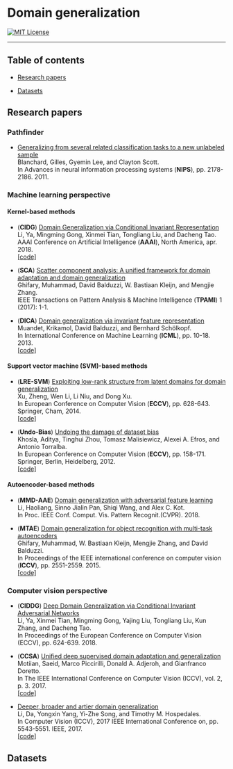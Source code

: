 # Domain generalization

[![MIT License](https://img.shields.io/badge/license-MIT-green.svg)](https://opensource.org/licenses/MIT)

-----

## Table of contents

* [Research papers](#Research-papers)

* [Datasets](#Datasets)

## Research papers

### Pathfinder

- [Generalizing from several related classification tasks to a new unlabeled sample](http://papers.nips.cc/paper/4312-generalizing-from-several-related-classification-tasks-to-a-new-unlabeled-sample.pdf)  
Blanchard, Gilles, Gyemin Lee, and Clayton Scott.  
In Advances in neural information processing systems (**NIPS**), pp. 2178-2186. 2011.

### Machine learning perspective

#### Kernel-based methods

- (**CIDG**) [Domain Generalization via Conditional Invariant Representation](https://www.aaai.org/ocs/index.php/AAAI/AAAI18/paper/viewFile/16595/16558)  
Li, Ya, Mingming Gong, Xinmei Tian, Tongliang Liu, and Dacheng Tao.  
AAAI Conference on Artificial Intelligence (**AAAI**), North America, apr. 2018.  
[[code]](https://mgong2.github.io/papers/CIDG.zip)

- (**SCA**) [Scatter component analysis: A unified framework for domain adaptation and domain generalization](https://ieeexplore.ieee.org/stamp/stamp.jsp?arnumber=7542175)  
Ghifary, Muhammad, David Balduzzi, W. Bastiaan Kleijn, and Mengjie Zhang.  
IEEE Transactions on Pattern Analysis & Machine Intelligence (**TPAMI**) 1 (2017): 1-1.

- (**DICA**) [Domain generalization via invariant feature representation](http://proceedings.mlr.press/v28/muandet13.pdf)  
Muandet, Krikamol, David Balduzzi, and Bernhard Schölkopf.  
In International Conference on Machine Learning (**ICML**), pp. 10-18. 2013.  
[[code]](http://krikamol.org/research/codes/dica.zip)

#### Support vector machine (SVM)-based methods

- (**LRE-SVM**) [Exploiting low-rank structure from latent domains for domain generalization](https://link.springer.com/chapter/10.1007/978-3-319-10578-9_41)  
Xu, Zheng, Wen Li, Li Niu, and Dong Xu.  
In European Conference on Computer Vision (**ECCV**), pp. 628-643. Springer, Cham, 2014.  
[[code]](http://www.vision.ee.ethz.ch/~liwenw/papers/Xu_ECCV2014_codes.zip)

- (**Undo-Bias**) [Undoing the damage of dataset bias](https://link.springer.com/chapter/10.1007/978-3-642-33718-5_12)  
Khosla, Aditya, Tinghui Zhou, Tomasz Malisiewicz, Alexei A. Efros, and Antonio Torralba.  
In European Conference on Computer Vision (**ECCV**), pp. 158-171. Springer, Berlin, Heidelberg, 2012.  
[[code]](https://github.com/adikhosla/undoing-bias/archive/master.zip)

#### Autoencoder-based methods

- (**MMD-AAE**) [Domain generalization with adversarial feature learning](http://openaccess.thecvf.com/content_cvpr_2018/CameraReady/2932.pdf)  
Li, Haoliang, Sinno Jialin Pan, Shiqi Wang, and Alex C. Kot.  
In Proc. IEEE Conf. Comput. Vis. Pattern Recognit.(CVPR). 2018.

- (**MTAE**) [Domain generalization for object recognition with multi-task autoencoders](https://www.cv-foundation.org/openaccess/content_iccv_2015/papers/Ghifary_Domain_Generalization_for_ICCV_2015_paper.pdf)  
Ghifary, Muhammad, W. Bastiaan Kleijn, Mengjie Zhang, and David Balduzzi.  
In Proceedings of the IEEE international conference on computer vision (**ICCV**), pp. 2551-2559. 2015.  
[[code]](https://github.com/ghif/mtae)

### Computer vision perspective

- (**CIDDG**) [Deep Domain Generalization via Conditional Invariant Adversarial Networks](http://openaccess.thecvf.com/content_ECCV_2018/html/Ya_Li_Deep_Domain_Generalization_ECCV_2018_paper.html)  
Li, Ya, Xinmei Tian, Mingming Gong, Yajing Liu, Tongliang Liu, Kun Zhang, and Dacheng Tao.  
In Proceedings of the European Conference on Computer Vision (ECCV), pp. 624-639. 2018.

- (**CCSA**) [Unified deep supervised domain adaptation and generalization](http://openaccess.thecvf.com/content_ICCV_2017/papers/Motiian_Unified_Deep_Supervised_ICCV_2017_paper.pdf)  
Motiian, Saeid, Marco Piccirilli, Donald A. Adjeroh, and Gianfranco Doretto.  
In The IEEE International Conference on Computer Vision (ICCV), vol. 2, p. 3. 2017.  
[[code]](https://github.com/samotiian/CCSA)

- [Deeper, broader and artier domain generalization](https://ieeexplore.ieee.org/abstract/document/8237853)  
Li, Da, Yongxin Yang, Yi-Zhe Song, and Timothy M. Hospedales.  
In Computer Vision (ICCV), 2017 IEEE International Conference on, pp. 5543-5551. IEEE, 2017.  
[[code]](http://www.eecs.qmul.ac.uk/~dl307/project_iccv2017)

## Datasets